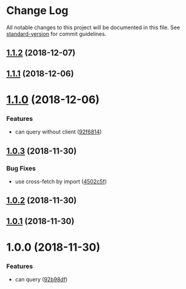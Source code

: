 # Change Log

All notable changes to this project will be documented in this file. See [standard-version](https://github.com/conventional-changelog/standard-version) for commit guidelines.

<a name="1.1.2"></a>
## [1.1.2](https://github.com/forsigner/gery/compare/v1.1.1...v1.1.2) (2018-12-07)



<a name="1.1.1"></a>
## [1.1.1](https://github.com/forsigner/gery/compare/v1.1.0...v1.1.1) (2018-12-06)



<a name="1.1.0"></a>
# [1.1.0](https://github.com/forsigner/gery/compare/v1.0.3...v1.1.0) (2018-12-06)


### Features

* can query without client ([92f6814](https://github.com/forsigner/gery/commit/92f6814))



<a name="1.0.3"></a>
## [1.0.3](https://github.com/forsigner/gery/compare/v1.0.2...v1.0.3) (2018-11-30)


### Bug Fixes

* use cross-fetch by import ([4502c5f](https://github.com/forsigner/gery/commit/4502c5f))



<a name="1.0.2"></a>
## [1.0.2](https://github.com/forsigner/gery/compare/v1.0.1...v1.0.2) (2018-11-30)



<a name="1.0.1"></a>
## [1.0.1](https://github.com/forsigner/gery/compare/v1.0.0...v1.0.1) (2018-11-30)



<a name="1.0.0"></a>
# 1.0.0 (2018-11-30)


### Features

* can query ([92b98df](https://github.com/forsigner/gery/commit/92b98df))
